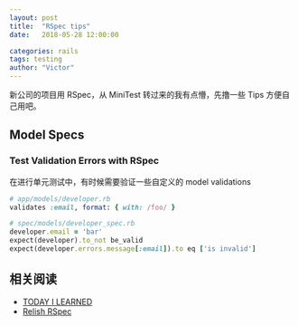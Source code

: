 ```yaml
---
layout: post
title:  "RSpec tips"
date:   2018-05-28 12:00:00

categories: rails
tags: testing
author: "Victor"
---
```


新公司的项目用 RSpec，从 MiniTest 转过来的我有点懵，先撸一些 Tips 方便自己用吧。

## Model Specs
### Test Validation Errors with RSpec

在进行单元测试中，有时候需要验证一些自定义的 model validations

```ruby
# app/models/developer.rb
validates :email, format: { with: /foo/ }

# spec/models/developer_spec.rb
developer.email = 'bar'
expect(developer).to_not be_valid
expect(developer.errors.message[:email]).to eq ['is invalid']
```

## 相关阅读

* [TODAY I LEARNED](https://til.hashrocket.com/testing)
* [Relish RSpec](https://relishapp.com/rspec/)
